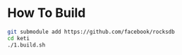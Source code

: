 # How To Build
```bash
git submodule add https://github.com/facebook/rocksdb
cd keti
./1.build.sh
```
